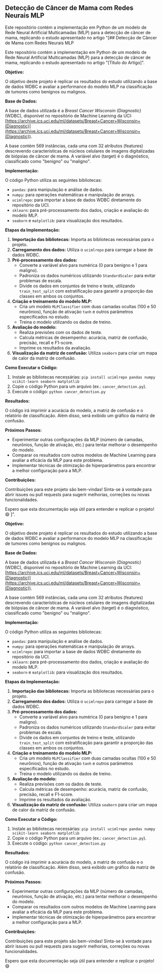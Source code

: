 ## Detecção de Câncer de Mama com Redes Neurais MLP

Este repositório contém a implementação em Python de um modelo de Rede Neural Artificial Multicamadas (MLP) para a detecção de câncer de mama, replicando o estudo apresentado no artigo "[## Detecção de Câncer de Mama com Redes Neurais MLP

Este repositório contém a implementação em Python de um modelo de Rede Neural Artificial Multicamadas (MLP) para a detecção de câncer de mama, replicando o estudo apresentado no artigo "[Título do Artigo]".

**Objetivo:**

O objetivo deste projeto é replicar os resultados do estudo utilizando a base de dados WDBC e avaliar a performance do modelo MLP na classificação de tumores como benignos ou malignos.

**Base de Dados:**

A base de dados utilizada é a *Breast Cancer Wisconsin (Diagnostic)* (WDBC), disponível no repositório de Machine Learning da UCI: [https://archive.ics.uci.edu/ml/datasets/Breast+Cancer+Wisconsin+(Diagnostic)](https://archive.ics.uci.edu/ml/datasets/Breast+Cancer+Wisconsin+(Diagnostic)).

A base contém 569 instâncias, cada uma com 32 atributos (features) descrevendo características de núcleos celulares de imagens digitalizadas de biópsias de câncer de mama. A variável alvo (target) é o diagnóstico, classificado como "benigno" ou "maligno".

**Implementação:**

O código Python utiliza as seguintes bibliotecas:

* `pandas`: para manipulação e análise de dados.
* `numpy`: para operações matemáticas e manipulação de arrays.
* `ucimlrepo`: para importar a base de dados WDBC diretamente do repositório da UCI.
* `sklearn`: para pré-processamento dos dados, criação e avaliação do modelo MLP.
* `seaborn` e `matplotlib`: para visualização dos resultados.

**Etapas da Implementação:**

1. **Importação das bibliotecas:** Importa as bibliotecas necessárias para o projeto.
2. **Carregamento dos dados:** Utiliza o `ucimlrepo` para carregar a base de dados WDBC.
3. **Pré-processamento dos dados:**
    * Converte a variável alvo para numérica (0 para benigno e 1 para maligno).
    * Padroniza os dados numéricos utilizando `StandardScaler` para evitar problemas de escala.
    * Divide os dados em conjuntos de treino e teste, utilizando `train_test_split` com estratificação para garantir a proporção das classes em ambos os conjuntos.
4. **Criação e treinamento do modelo MLP:**
    * Cria um modelo `MLPClassifier` com duas camadas ocultas (100 e 50 neurônios), função de ativação `tanh` e outros parâmetros especificados no estudo.
    * Treina o modelo utilizando os dados de treino.
5. **Avaliação do modelo:**
    * Realiza previsões com os dados de teste.
    * Calcula métricas de desempenho: acurácia, matriz de confusão, precisão, recall e F1-score.
    * Imprime os resultados da avaliação.
6. **Visualização da matriz de confusão:** Utiliza `seaborn` para criar um mapa de calor da matriz de confusão.

**Como Executar o Código:**

1. Instale as bibliotecas necessárias: `pip install ucimlrepo pandas numpy scikit-learn seaborn matplotlib`
2. Copie o código Python para um arquivo (ex.: `cancer_detection.py`).
3. Execute o código: `python cancer_detection.py`

**Resultados:**

O código irá imprimir a acurácia do modelo, a matriz de confusão e o relatório de classificação. Além disso, será exibido um gráfico da matriz de confusão.

**Próximos Passos:**

* Experimentar outras configurações da MLP (número de camadas, neurônios, função de ativação, etc.) para tentar melhorar o desempenho do modelo.
* Comparar os resultados com outros modelos de Machine Learning para avaliar a eficácia da MLP para este problema.
* Implementar técnicas de otimização de hiperparâmetros para encontrar a melhor configuração para a MLP.

**Contribuições:**

Contribuições para este projeto são bem-vindas! Sinta-se à vontade para abrir issues ou pull requests para sugerir melhorias, correções ou novas funcionalidades. 

Espero que esta documentação seja útil para entender e replicar o projeto! 😄 
]".

**Objetivo:**

O objetivo deste projeto é replicar os resultados do estudo utilizando a base de dados WDBC e avaliar a performance do modelo MLP na classificação de tumores como benignos ou malignos.

**Base de Dados:**

A base de dados utilizada é a *Breast Cancer Wisconsin (Diagnostic)* (WDBC), disponível no repositório de Machine Learning da UCI: [https://archive.ics.uci.edu/ml/datasets/Breast+Cancer+Wisconsin+(Diagnostic)](https://archive.ics.uci.edu/ml/datasets/Breast+Cancer+Wisconsin+(Diagnostic)).

A base contém 569 instâncias, cada uma com 32 atributos (features) descrevendo características de núcleos celulares de imagens digitalizadas de biópsias de câncer de mama. A variável alvo (target) é o diagnóstico, classificado como "benigno" ou "maligno".

**Implementação:**

O código Python utiliza as seguintes bibliotecas:

* `pandas`: para manipulação e análise de dados.
* `numpy`: para operações matemáticas e manipulação de arrays.
* `ucimlrepo`: para importar a base de dados WDBC diretamente do repositório da UCI.
* `sklearn`: para pré-processamento dos dados, criação e avaliação do modelo MLP.
* `seaborn` e `matplotlib`: para visualização dos resultados.

**Etapas da Implementação:**

1. **Importação das bibliotecas:** Importa as bibliotecas necessárias para o projeto.
2. **Carregamento dos dados:** Utiliza o `ucimlrepo` para carregar a base de dados WDBC.
3. **Pré-processamento dos dados:**
    * Converte a variável alvo para numérica (0 para benigno e 1 para maligno).
    * Padroniza os dados numéricos utilizando `StandardScaler` para evitar problemas de escala.
    * Divide os dados em conjuntos de treino e teste, utilizando `train_test_split` com estratificação para garantir a proporção das classes em ambos os conjuntos.
4. **Criação e treinamento do modelo MLP:**
    * Cria um modelo `MLPClassifier` com duas camadas ocultas (100 e 50 neurônios), função de ativação `tanh` e outros parâmetros especificados no estudo.
    * Treina o modelo utilizando os dados de treino.
5. **Avaliação do modelo:**
    * Realiza previsões com os dados de teste.
    * Calcula métricas de desempenho: acurácia, matriz de confusão, precisão, recall e F1-score.
    * Imprime os resultados da avaliação.
6. **Visualização da matriz de confusão:** Utiliza `seaborn` para criar um mapa de calor da matriz de confusão.

**Como Executar o Código:**

1. Instale as bibliotecas necessárias: `pip install ucimlrepo pandas numpy scikit-learn seaborn matplotlib`
2. Copie o código Python para um arquivo (ex.: `cancer_detection.py`).
3. Execute o código: `python cancer_detection.py`

**Resultados:**

O código irá imprimir a acurácia do modelo, a matriz de confusão e o relatório de classificação. Além disso, será exibido um gráfico da matriz de confusão.

**Próximos Passos:**

* Experimentar outras configurações da MLP (número de camadas, neurônios, função de ativação, etc.) para tentar melhorar o desempenho do modelo.
* Comparar os resultados com outros modelos de Machine Learning para avaliar a eficácia da MLP para este problema.
* Implementar técnicas de otimização de hiperparâmetros para encontrar a melhor configuração para a MLP.

**Contribuições:**

Contribuições para este projeto são bem-vindas! Sinta-se à vontade para abrir issues ou pull requests para sugerir melhorias, correções ou novas funcionalidades. 

Espero que esta documentação seja útil para entender e replicar o projeto! 😄 
